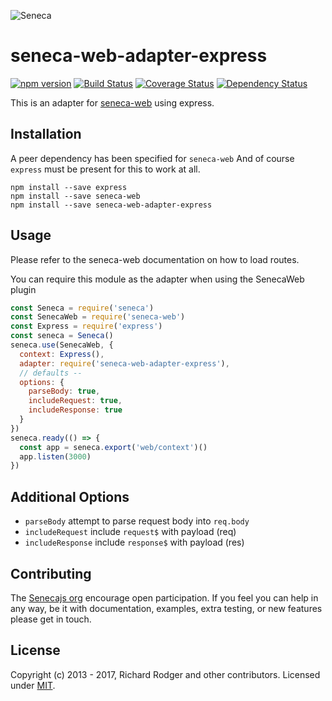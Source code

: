![Seneca][Logo]

# seneca-web-adapter-express

[![npm version][npm-badge]][npm-url]
[![Build Status][travis-badge]][travis-url]
[![Coverage Status][coveralls-badge]][coveralls-url]
[![Dependency Status][david-badge]][david-url]

This is an adapter for [seneca-web](https://github.com/senecajs/seneca-web/) using express.

## Installation

A peer dependency has been specified for `seneca-web`
And of course `express` must be present for this to work at all.

```
npm install --save express
npm install --save seneca-web
npm install --save seneca-web-adapter-express
```

## Usage

Please refer to the seneca-web documentation on how to load routes.

You can require this module as the adapter when using the SenecaWeb plugin

```js
const Seneca = require('seneca')
const SenecaWeb = require('seneca-web')
const Express = require('express')
const seneca = Seneca()
seneca.use(SenecaWeb, {
  context: Express(),
  adapter: require('seneca-web-adapter-express'),
  // defaults --
  options: {
    parseBody: true,
    includeRequest: true,
    includeResponse: true
  }
})
seneca.ready(() => {
  const app = seneca.export('web/context')()
  app.listen(3000)
})
```

## Additional Options

* `parseBody` attempt to parse request body into `req.body`
* `includeRequest` include `request$` with payload (req)
* `includeResponse` include `response$` with payload (res)

## Contributing
The [Senecajs org][] encourage open participation. If you feel you can help in any way,
be it with documentation, examples, extra testing, or new features please get in touch.

## License
Copyright (c) 2013 - 2017, Richard Rodger and other contributors.
Licensed under [MIT][].

[Sponsor]: http://nearform.com
[Logo]: http://senecajs.org/files/assets/seneca-logo.png
[npm-badge]: https://badge.fury.io/js/seneca-web-adapter-express.svg
[npm-url]: https://badge.fury.io/js/seneca-web-adapter-express
[travis-badge]: https://travis-ci.org/senecajs/seneca-web-adapter-express.svg?branch=master
[travis-url]: https://travis-ci.org/senecajs/seneca-web-adapter-express
[coveralls-badge]: https://coveralls.io/repos/github/senecajs/seneca-web-adapter-express/badge.svg?branch=master
[coveralls-url]: https://coveralls.io/github/senecajs/seneca-web-adapter-express?branch=master
[david-badge]: https://david-dm.org/senecajs/seneca-web-adapter-express.svg
[david-url]: https://david-dm.org/senecajs/seneca-web-adapter-express
[Senecajs org]: https://github.com/senecajs/
[MIT]: ./LICENSE